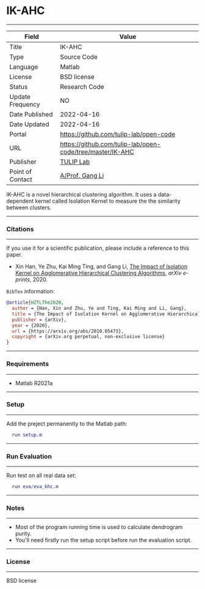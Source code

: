 # IK-AHC
---

| Field | Value |
| --- | --- |
| Title | IK-AHC  |
| Type | Source Code |
| Language | Matlab |
| License | BSD license  |
| Status | Research Code |
| Update Frequency | NO |
| Date Published | 2022-04-16  |
| Date Updated |  2022-04-16 |
| Portal | https://github.com/tulip-lab/open-code |
| URL | https://github.com/tulip-lab/open-code/tree/master/IK-AHC|
| Publisher |[TULIP Lab](http://www.tulip.org.au/) |
| Point of Contact |[A/Prof. Gang Li](https://github.com/tuliplab) |


IK-AHC is a novel hierarchical clustering algorithm. It uses a data-dependent kernel called Isolation Kernel to measure the the similarity between clusters.

---
### Citations
---

If you use it for a scientific publication, please include a reference to this paper.

* Xin Han, Ye Zhu, Kai Ming Ting, and Gang Li, [The Impact of Isolation Kernel on Agglomerative Hierarchical Clustering Algorithms](https://arxiv.org/pdf/2010.05473.pdf), <i>arXiv e-prints</i>, 2020.

`BibTex` information:

```bibtex
@article{HZTLThe2020,
  author = {Han, Xin and Zhu, Ye and Ting, Kai Ming and Li, Gang},
  title = {The Impact of Isolation Kernel on Agglomerative Hierarchical Clustering Algorithms},
  publisher = {arXiv},
  year = {2020},
  url = {https://arxiv.org/abs/2010.05473},
  copyright = {arXiv.org perpetual, non-exclusive license}
}
```

<!-- The related dataset for above paper can be found at [TULIP Lab Open-Data](https://github.com/tulip-lab/open-data):

* [`IK-AHC2022`](https://github.com/tulip-lab/open-data/tree/master/Macau2018): Tourism Demand Forcasting Data for Macau from January 2011 to August 2018 -->

---
###  Requirements
---

* Matlab R2021a

---
### Setup
---

Add the preject permanently to the Matlab path:

```matlab
  run setup.m
```

---
### Run Evaluation
---

Run test on  all real data set:

```matlab
  run eva/eva_khc.m
```

---
### Notes
---

- Most of the program running time is used to calculate dendrogram purity.
- You'll need firstly run the setup script before run the evaluation script.

---
### License
---

BSD license
